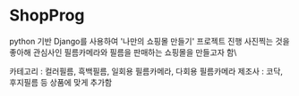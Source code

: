 # ShopProg

python 기반 Django를 사용하여 '나만의 쇼핑몰 만들기' 프로젝트 진행
사진찍는 것을 좋아해 관심사인 필름카메라와 필름을 판매하는 쇼핑몰을 만들고자 함\

카테고리 : 컬러필름, 흑백필름, 일회용 필름카메라, 다회용 필름카메라
제조사 : 코닥, 후지필름 등 상품에 맞게 추가함
